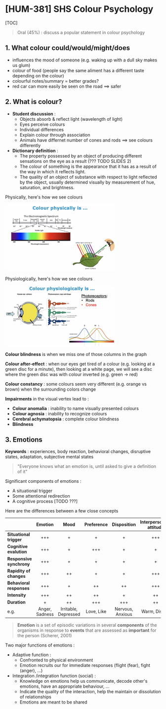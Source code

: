 # [HUM-381] SHS Colour Psychology

[TOC]

> Oral (45%) : discuss a popular statement in colour psychology

## 1.	What colour could/would/might/does

- influences the mood of someone (e.g. waking up with a dull sky makes us glum)
- colour of food (people say the same aliment has a different taste depending on the colour)
- colourful notes/summary = better grades?
- red car can more easily be seen on the road $\implies$ safer

## 2.	What is colour?

- **Student discussion** :
  - Objects absorb & reflect light (wavelength of light)
  - Eyes perceive colours
  - Individual differences
  - Explain colour through association
  - Animals have differnet number of cones and rods $\implies$ see colours differently
- **Dictionary definition** :
  - The property possessed by an object of producing different sensations on the eye as a result (??? TODO SLIDES 2)
  - The colour of something is the appearance that it has as a result of the way in which it reflects light.
  - The quality of an object of substance with respect to light reflected by the object, usually determined visually by measurement of hue, saturation, and brightness.



Physically, here's how we see colours

<img src="images/colour_physically.png" style="zoom:35%;" />

Physiologically, here's how we see colours

<img src="images/colour_physiologicaly.png" style="zoom:35%;" />

**Colour blindness** is when we miss one of those columns in the graph



**Colour after-effect** : when our eyes get tired of a colour (e.g. looking at a green disc for a minute), then looking at a white page, we will see a disc where the green disc was with colour inverted (e.g. green -> red)

**Colour constancy** : some colours seem very different (e.g. orange vs brown) when the surrounding colors change



**Impairments** in the visual vertex lead to :

- **Colour anomalia** : inability to name visually presented colours
- **Colour agnosia** : inability to recognize colours
- **Cerebral achymatopsia** : complete colour blindness
- **Blindness**



## 3.	Emotions

**Keywords** : experiences, body reaction, behavioral changes, disruptive states, adaptation, subjective mental states

> "Everyone knows what an emotion is, until asked to give a definition of it"

Significant components of emotions :

- A situational trigger
- Some attentional redirection
- A cognitive process [TODO ???]



Here are the differences between a few close concepts

|                          |    Emotion     |         Mood         | Preference |   Disposition    | Interpersonnal attitude |
| ------------------------ | :------------: | :------------------: | :--------: | :--------------: | :---------------------: |
| **Situational trigger**  |      +++       |          +           |     +      |        +         |           +++           |
| **Cognitive evalution**  |      +++       |          +           |    +++     |        +         |            +            |
| **Responsive synchrony** |      +++       |          +           |     +      |        +         |            +            |
| **Rapidity of changes**  |      +++       |          ++          |     +      |        +         |           +++           |
| **Behavioral responses** |      +++       |          +           |     ++     |        ++        |           +++           |
| **Intensity**            |      +++       |          ++          |     ++     |        +         |           ++            |
| **Duration**             |       +        |          ++          |    +++     |       +++        |           ++            |
| e.g.                     | Anger, Sadness | Irritable, Depressed | Love, Like | Nervous, Anxious |      Warm, Distant      |



> **Emotion** is a set of episodic variations in several **components** of the organisms in response to **events** that are assessed as **important** for the person (Scherer, 2001)



Two major functions of emotions :

- Adaptive function :
  - Confronted to physical environment
  - Emotion recruits our for immediate responses (flight (fear), fight (anger), ...)
- Integration /integration function (social) :
  - Knowledge on emotions help us communicate, decode other's emotions, have an appropriate behaviour, ...
  - Indicate the quality of the interaction, help the maintain or dissolution of relationships
  - Emotions are meant to be shared
















